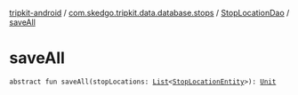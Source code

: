 [tripkit-android](../../index.md) / [com.skedgo.tripkit.data.database.stops](../index.md) / [StopLocationDao](index.md) / [saveAll](./save-all.md)

# saveAll

`abstract fun saveAll(stopLocations: `[`List`](https://kotlinlang.org/api/latest/jvm/stdlib/kotlin.collections/-list/index.html)`<`[`StopLocationEntity`](../-stop-location-entity/index.md)`>): `[`Unit`](https://kotlinlang.org/api/latest/jvm/stdlib/kotlin/-unit/index.html)